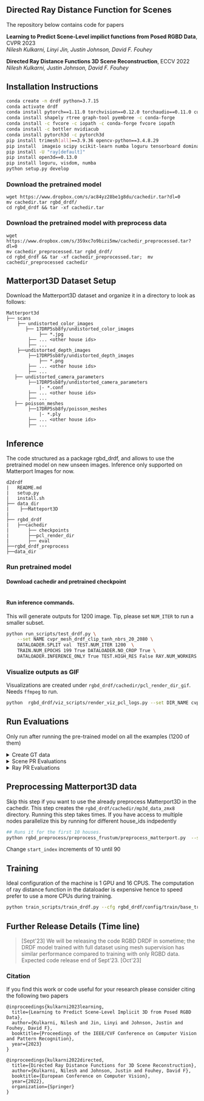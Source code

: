 ## Directed Ray Distance Function for Scenes
The repository below contains code for papers

**Learning to Predict Scene-Level impilict functions from Posed RGBD Data**, CVPR 2023
<br>
*Nilesh Kulkarni, Linyi Jin, Justin Johnson, David F. Fouhey*

**Directed Ray Distance Functions 3D Scene Reconstruction**, ECCV 2022
*Nilesh Kulkarni, Justin Johnson, David F. Fouhey*


## Installation Instructions
```sh
conda create -n drdf python=3.7.15
conda activate drdf
conda install pytorch==1.11.0 torchvision==0.12.0 torchaudio==0.11.0 cudatoolkit=11.3 -c pytorch
conda install shapely rtree graph-tool pyembree -c conda-forge
conda install -c fvcore -c iopath -c conda-forge fvcore iopath
conda install -c bottler nvidiacub
conda install pytorch3d -c pytorch3d
pip install trimesh[all]==3.9.36 opencv-python==3.4.8.29
pip install  imageio scipy scikit-learn numba loguru tensorboard dominate yattag visdom ray scikit-image ipdb
pip install -U "ray[default]"
pip install open3d==0.13.0
pip install loguru, visdom, numba
python setup.py develop
```


### Download the pretrained model 
```
wget https://www.dropbox.com/s/ac84yz28be1g8du/cachedir.tar?dl=0
mv cachedir.tar rgbd_drdf/
cd rgbd_drdf && tar -xf cachedir.tar
```


### Download the pretrained model with preprocess data
```
wget https://www.dropbox.com/s/359xc7o9bizi5mw/cachedir_preprocessed.tar?dl=0
mv cachedir_preprocessed.tar rgbd_drdf/
cd rgbd_drdf && tar -xf cachedir_preprocessed.tar;  mv cachedir_preprocessed cachedir
```

## Matterport3D Dataset Setup
Download the Matterport3D dataset and organize it in a directory to look as follows:
```
Matterport3d
├── scans
    ├── undistorted_color_images
       ├── 17DRP5sb8fy/undistorted_color_images
            ├── *.jpg
        ├── ... <other house ids>
        ├── ...
    ├──undistorted_depth_images
        ├──17DRP5sb8fy/undistorted_depth_images
            ├── *.png
        ├── ... <other house ids>
        ├── ...
   ├── undistorted_camera_parameters
        ├──17DRP5sb8fy/undistorted_camera_parameters
            |- *.conf
        ├── ... <other house ids>
        ├── ...
   ├── poisson_meshes
        ├──17DRP5sb8fy/poisson_meshes
            |- *.ply
        ├── ... <other house ids>
        ├── ...
```

## Inference
The code structured as a package rgbd_drdf, and allows to use the pretrained model on new unseen images. Inference only supported on Matterport Images for now.
```
d2drdf
|   README.md
|   setup.py
|   install.sh
├── data_dir
|    ├──Matteport3D
|
├── rgbd_drdf
|   ├──cachedir
|       ├── checkpoints
|       ├──pcl_render_dir
|       ├── eval
├──rgbd_drdf_preprocess
├──data_dir

```
### Run pretrained model
#### Download cachedir and pretrained checkpoint 
```

```

#### Run inference commands.
This will generate outputs for 1200 image.  Tip, please set `NUM_ITER` to run a smaller subset.
```sh
python run_scripts/test_drdf.py \
    --set NAME cvpr_mesh_drdf_clip_tanh_nbrs_20_2080 \ 
    DATALOADER.SPLIT val  TEST.NUM_ITER 1200  \
    TRAIN.NUM_EPOCHS 199 True DATALOADER.NO_CROP True \
    DATALOADER.INFERENCE_ONLY True TEST.HIGH_RES False RAY.NUM_WORKERS
```

### Visualize outputs as GIF
Visualizations are created under `rgbd_drdf/cachedir/pcl_render_dir_gif`. Needs `ffmpeg` to run.
```sh
python  rgbd_drdf/viz_scripts/render_viz_pcl_logs.py --set DIR_NAME cvpr_mesh_drdf_clip_tanh_nbrs_20_2080  SPLIT val HIGH_RES False DATASET matterport GIF_OUT False TEST_EPOCH_NUMBER 199
```

## Run Evaluations
Only run after running the pre-trained model on all the examples (1200 of them)
<details>
<summary> Create GT data </summary>

```sh
sh python run_scripts/gt_eval.py  --cfg rgbd_drdf/config/eval_mp3d/mp3d_gt_eval_data.yaml 
```
</details>
<details>
<summary> Scene PR Evaluations </summary>

```sh
python rgbd_drdf/benchmark/evaluate_scene_pr.py  --cfg rgbd_drdf/config/eval_configs/matterport/drdf_1pt0.yaml --set  TEST_EPOCH_NUMBER 199 EVAL_SPLIT val
```
</details>

<details>
<summary> Ray PR Evaluations </summary>

```
python rgbd_drdf/benchmark/evaluate_ray_pr.py  --cfg rgbd_drdf/config/eval_configs/matterport/drdf_1pt0.yaml --set  TEST_EPOCH_NUMBER 199 EVAL_SPLIT val
```
</details>



## Preprocessing Matterport3D data
Skip this step if you want to use the already preprocess Matterport3D in the cachedir. This step creates the `rgbd_drdf/cachedir/mp3d_data_zmx8` directory.  Running this step takes times. If you have access to multiple nodes parallelize this by running for different house_ids indpedently
```sh
## Runs it for the first 10 houses.
python rgbd_preprocess/preprocess_frustum/preprocess_matterport.py  --start_index 0 --end_index 10 
```
Change `start_index` increments of 10 until 90

## Training
Ideal configuration of the machine is 1 GPU and 16 CPUS. The computation of ray distance function in the dataloader is expensive hence to speed prefer to use a more CPUs during training.
```sh
python train_scripts/train_drdf.py --cfg rgbd_drdf/config/train/base_train_drdf.yaml  --set NAME matterport_drdf_model  DATALOADER.DATASET_TYPE matterport TRAIN.NUM_EPOCHS 200 MODEL.ALLOW_CLIPPING  True MODEL.CLIP_ACTIVATION tanh TRAIN.NUM_WORKERS 16
```


## Further Release Details (Time line)
>[Sept'23] We will be releasing the code RGBD DRDF in sometime; the DRDF model trained with full dataset using mesh supervision has similar performance compared to training with only RGBD data. Expected code release end of Sept'23.
>[Oct'23]



### Citation
If you find this work or code useful for your research please consider citing the following two papers
```
@inproceedings{kulkarni2023learning,
  title={Learning to Predict Scene-Level Implicit 3D from Posed RGBD Data},
  author={Kulkarni, Nilesh and Jin, Linyi and Johnson, Justin and Fouhey, David F},
  booktitle={Proceedings of the IEEE/CVF Conference on Computer Vision and Pattern Recognition},
  year={2023}
}
```
```
@inproceedings{kulkarni2022directed,
  title={Directed Ray Distance Functions for 3D Scene Reconstruction},
  author={Kulkarni, Nilesh and Johnson, Justin and Fouhey, David F},
  booktitle={European Conference on Computer Vision},
  year={2022},
  organization={Springer}
}
```

